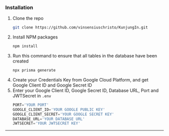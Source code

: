 ### Installation

1. Clone the repo
   ```sh
   git clone https://github.com/vinsensiuschristo/KunjungIn.git
   ```
3. Install NPM packages
   ```sh
   npm install
   ```
4. Run this command to ensure that all tables in the database have been created
   ```sh
   npx prisma generate
   ```
3. Create your Credentials Key from Google Cloud Platform, and get Google Client ID and Google Secret ID
4. Enter your Google Client ID, Google Secret ID, Database URL, Port and JWTSecret in `.env`
   ```js
   PORT='YOUR PORT'
   GOOGLE_CLIENT_ID='YOUR GOOGLE PUBLIC KEY'
   GOOGLE_CLIENT_SECRET='YOUR GOOGLE SECRET KEY'
   DATABASE_URL='YOUR DATABASE URL'
   JWTSECRET='YOUR JWTSECRET KEY'

   ```

_______